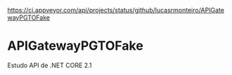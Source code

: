 https://ci.appveyor.com/api/projects/status/github/lucasrmonteiro/APIGatewayPGTOFake

# APIGatewayPGTOFake
Estudo API de .NET CORE 2.1
